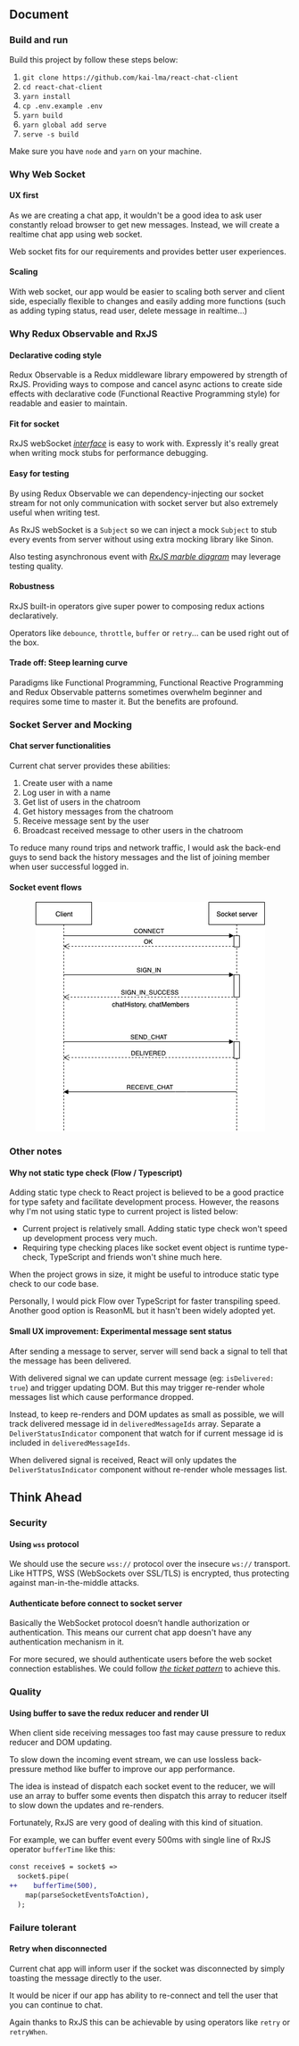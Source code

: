 ## Document

### Build and run

Build this project by follow these steps below:

1. `git clone https://github.com/kai-lma/react-chat-client`
2. `cd react-chat-client`
3. `yarn install`
4. `cp .env.example .env`
5. `yarn build`
6. `yarn global add serve`
7. `serve -s build`

Make sure you have `node` and `yarn` on your machine.

### Why Web Socket

#### UX first

As we are creating a chat app, it wouldn't be a good idea to ask user constantly reload browser to get new messages.
Instead, we will create a realtime chat app using web socket.

Web socket fits for our requirements and provides better user experiences.

#### Scaling

With web socket, our app would be easier to scaling both server and client side,
especially flexible to changes and easily adding more functions (such as adding typing status, read user, delete message in realtime...)

### Why Redux Observable and RxJS

#### Declarative coding style

Redux Observable is a Redux middleware library empowered by strength of RxJS.
Providing ways to compose and cancel async actions to create side effects with declarative code (Functional Reactive Programming style) for readable and easier to maintain.

#### Fit for socket

RxJS webSocket [_interface_](https://rxjs-dev.firebaseapp.com/api/webSocket/webSocket) is easy to work with.
Expressly it's really great when writing mock stubs for performance debugging.

#### Easy for testing

By using Redux Observable we can dependency-injecting our socket stream for not only communication with socket server but also extremely useful when writing test.

As RxJS webSocket is a `Subject` so we can inject a mock `Subject` to stub every events from server without using extra mocking library like Sinon.

Also testing asynchronous event with [_RxJS marble diagram_](https://github.com/ReactiveX/rxjs/blob/master/docs_app/content/guide/testing/marble-testing.md) may leverage testing quality.

#### Robustness

RxJS built-in operators give super power to composing redux actions declaratively.

Operators like `debounce`, `throttle`, `buffer` or `retry`... can be used right out of the box.

#### Trade off: Steep learning curve

Paradigms like Functional Programming, Functional Reactive Programming and Redux Observable patterns sometimes overwhelm beginner and requires some time to master it.
But the benefits are profound.

### Socket Server and Mocking

#### Chat server functionalities

Current chat server provides these abilities:

1. Create user with a name
2. Log user in with a name
3. Get list of users in the chatroom
4. Get history messages from the chatroom
5. Receive message sent by the user
6. Broadcast received message to other users in the chatroom

To reduce many round trips and network traffic, I would ask the back-end guys to send back the history messages and the list of joining member when user successful logged in.

#### Socket event flows

<center>

![*socket server sequence diagram*](docs/socket-sequence-diagram.png)

</center>

### Other notes

#### Why not static type check (Flow / Typescript)

Adding static type check to React project is believed to be a good practice for type safety and facilitate development process.
However, the reasons why I'm not using static type to current project is listed below:

- Current project is relatively small. Adding static type check won't speed up development process very much.
- Requiring type checking places like socket event object is runtime type-check, TypeScript and friends won't shine much here.

When the project grows in size, it might be useful to introduce static type check to our code base.

Personally, I would pick Flow over TypeScript for faster transpiling speed.
Another good option is ReasonML but it hasn't been widely adopted yet.

#### Small UX improvement: Experimental message sent status

After sending a message to server, server will send back a signal to tell that the message has been delivered.

With delivered signal we can update current message (eg: `isDelivered: true`) and trigger updating DOM.
But this may trigger re-render whole messages list which cause performance dropped.

Instead, to keep re-renders and DOM updates as small as possible, we will track delivered message id in `deliveredMessageIds` array.
Separate a `DeliverStatusIndicator` component that watch for if current message id is included in `deliveredMessageIds`.

When delivered signal is received, React will only updates the `DeliverStatusIndicator` component without re-render whole messages list.

## Think Ahead

### Security

#### Using `wss` protocol

We should use the secure `wss://` protocol over the insecure `ws://` transport.
Like HTTPS, WSS (WebSockets over SSL/TLS) is encrypted, thus protecting against man-in-the-middle attacks.

#### Authenticate before connect to socket server

Basically the WebSocket protocol doesn’t handle authorization or authentication.
This means our current chat app doesn't have any authentication mechanism in it.

For more secured, we should authenticate users before the web socket connection establishes.
We could follow [_the ticket pattern_](http://lucumr.pocoo.org/2012/9/24/websockets-101/) to achieve this.

### Quality

#### Using buffer to save the redux reducer and render UI

When client side receiving messages too fast may cause pressure to redux reducer and DOM updating.

To slow down the incoming event stream, we can use lossless back-pressure method like buffer to improve our app performance.

The idea is instead of dispatch each socket event to the reducer, we will use an array to buffer some events then dispatch this array to reducer itself to slow down the updates and re-renders.

Fortunately, RxJS are very good of dealing with this kind of situation.

For example, we can buffer event every 500ms with single line of RxJS operator `bufferTime` like this:

```diff
const receive$ = socket$ =>
  socket$.pipe(
++    bufferTime(500),
    map(parseSocketEventsToAction),
  );
```

### Failure tolerant

#### Retry when disconnected

Current chat app will inform user if the socket was disconnected by simply toasting the message directly to the user.

It would be nicer if our app has ability to re-connect and tell the user that you can continue to chat.

Again thanks to RxJS this can be achievable by using operators like `retry` or `retryWhen`.
